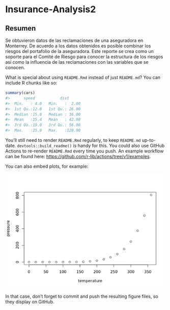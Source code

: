 
<!-- README.md is generated from README.Rmd. Please edit that file -->

# Insurance-Analysis2

<!-- badges: start -->
<!-- badges: end -->

## Resumen

Se obtuvieron datos de las reclamaciones de una aseguradora en
Monterrey. De acuerdo a los datos obtenidos es posible combinar los
riesgos del portafolio de la aseguradora. Este reporte se crea como un
soporte para el Comité de Riesgo para conocer la estructura de los
riesgos así como la influencia de las reclamaciones con las variables
que se conocen.

What is special about using `README.Rmd` instead of just `README.md`?
You can include R chunks like so:

``` r
summary(cars)
#>      speed           dist       
#>  Min.   : 4.0   Min.   :  2.00  
#>  1st Qu.:12.0   1st Qu.: 26.00  
#>  Median :15.0   Median : 36.00  
#>  Mean   :15.4   Mean   : 42.98  
#>  3rd Qu.:19.0   3rd Qu.: 56.00  
#>  Max.   :25.0   Max.   :120.00
```

You’ll still need to render `README.Rmd` regularly, to keep `README.md`
up-to-date. `devtools::build_readme()` is handy for this. You could also
use GitHub Actions to re-render `README.Rmd` every time you push. An
example workflow can be found here:
<https://github.com/r-lib/actions/tree/v1/examples>.

You can also embed plots, for example:

![](README_files/figure-gfm/pressure-1.png)<!-- -->

In that case, don’t forget to commit and push the resulting figure
files, so they display on GitHub.
